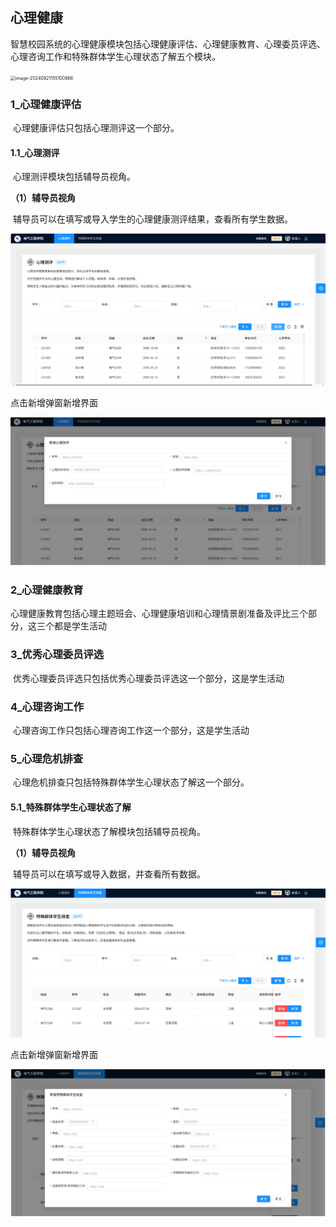 ## 心理健康

​	智慧校园系统的心理健康模块包括心理健康评估、心理健康教育、心理委员评选、心理咨询工作和特殊群体学生心理状态了解五个模块。

<img src="https://hebuta219.github.io/images/image-20240821155100866.png" alt="image-20240821155100866" style="zoom:50%;" />

### 1_心理健康评估

​	心理健康评估只包括心理测评这一个部分。

#### 1.1_心理测评

​	心理测评模块包括辅导员视角。

**（1）辅导员视角**

​	辅导员可以在填写或导入学生的心理健康测评结果，查看所有学生数据。

![](https://raw.githubusercontent.com/HEBUTA219/TyporaPic/main/20250501162312.png)

点击新增弹窗新增界面

![](https://raw.githubusercontent.com/HEBUTA219/TyporaPic/main/20250501162349.png)



### 2_心理健康教育

​	心理健康教育包括心理主题班会、心理健康培训和心理情景剧准备及评比三个部分，这三个都是学生活动



### 3_优秀心理委员评选

​	优秀心理委员评选只包括优秀心理委员评选这一个部分，这是学生活动

### 4_心理咨询工作

​	心理咨询工作只包括心理咨询工作这一个部分，这是学生活动

### 5_心理危机排查

​	心理危机排查只包括特殊群体学生心理状态了解这一个部分。

#### 5.1_特殊群体学生心理状态了解

​	特殊群体学生心理状态了解模块包括辅导员视角。

**（1）辅导员视角**

​	辅导员可以在填写或导入数据，并查看所有数据。

![](https://raw.githubusercontent.com/HEBUTA219/TyporaPic/main/20250501162417.png)

点击新增弹窗新增界面

![](https://raw.githubusercontent.com/HEBUTA219/TyporaPic/main/20250501162449.png)